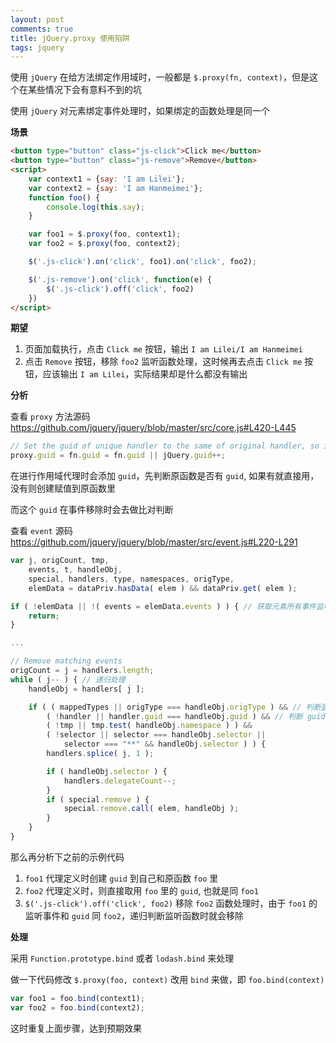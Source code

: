 ```yaml
---
layout: post
comments: true
title: jQuery.proxy 使用陷阱
tags: jquery
---
```


使用 `jQuery` 在给方法绑定作用域时，一般都是 `$.proxy(fn, context)`，但是这个在某些情况下会有意料不到的坑

<!-- more -->

使用 `jQuery` 对元素绑定事件处理时，如果绑定的函数处理是同一个

**场景**

```html
<button type="button" class="js-click">Click me</button>
<button type="button" class="js-remove">Remove</button>
<script>
	var context1 = {say: 'I am Lilei'};
	var context2 = {say: 'I am Hanmeimei'};
	function foo() {
		console.log(this.say);
	}

	var foo1 = $.proxy(foo, context1);
	var foo2 = $.proxy(foo, context2);

	$('.js-click').on('click', foo1).on('click', foo2);

	$('.js-remove').on('click', function(e) {
		$('.js-click').off('click', foo2)
	})
</script>
```

**期望**

1. 页面加载执行，点击 `Click me` 按钮，输出 `I am Lilei/I am Hanmeimei`
2. 点击 `Remove` 按钮，移除 `foo2` 监听函数处理，这时候再去点击 `Click me` 按钮，应该输出 `I am Lilei`，实际结果却是什么都没有输出

**分析**

查看 `proxy` 方法源码 https://github.com/jquery/jquery/blob/master/src/core.js#L420-L445

```js
// Set the guid of unique handler to the same of original handler, so it can be removed
proxy.guid = fn.guid = fn.guid || jQuery.guid++;
```

在进行作用域代理时会添加 `guid`，先判断原函数是否有 `guid`, 如果有就直接用，没有则创建赋值到原函数里

而这个 `guid` 在事件移除时会去做比对判断

查看 `event` 源码 https://github.com/jquery/jquery/blob/master/src/event.js#L220-L291

```js
var j, origCount, tmp,
	events, t, handleObj,
	special, handlers, type, namespaces, origType,
	elemData = dataPriv.hasData( elem ) && dataPriv.get( elem );

if ( !elemData || !( events = elemData.events ) ) { // 获取元素所有事件监听处理
	return;
}

...

// Remove matching events
origCount = j = handlers.length;
while ( j-- ) { // 递归处理
	handleObj = handlers[ j ];

	if ( ( mappedTypes || origType === handleObj.origType ) && // 判断监听事件类型
		( !handler || handler.guid === handleObj.guid ) && // 判断 guid 
		( !tmp || tmp.test( handleObj.namespace ) ) &&
		( !selector || selector === handleObj.selector ||
			selector === "**" && handleObj.selector ) ) {
		handlers.splice( j, 1 );

		if ( handleObj.selector ) {
			handlers.delegateCount--;
		}
		if ( special.remove ) {
			special.remove.call( elem, handleObj );
		}
	}
}
```

那么再分析下之前的示例代码

1. `foo1` 代理定义时创建 `guid` 到自己和原函数 `foo` 里
2. `foo2` 代理定义时，则直接取用 `foo` 里的 `guid`, 也就是同 `foo1`
3. `$('.js-click').off('click', foo2)` 移除 `foo2` 函数处理时，由于 `foo1` 的监听事件和 `guid` 同 `foo2`，递归判断监听函数时就会移除

**处理**

采用 `Function.prototype.bind` 或者 `lodash.bind` 来处理 

做一下代码修改 `$.proxy(foo, context)` 改用 `bind` 来做，即 `foo.bind(context)`

```js
var foo1 = foo.bind(context1);
var foo2 = foo.bind(context2);
```
 
这时重复上面步骤，达到预期效果